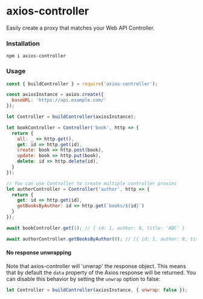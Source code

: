 # axios-controller
Easily create a proxy that matches your Web API Controller.

### Installation
```
npm i axios-controller
```

### Usage


```js
const { buildController } = require('axios-controller');

const axiosInstance = axios.create({
  baseURL: 'https://api.example.com/'
});

let Controller = buildController(axiosInstance);

let bookController = Controller('book', http => {
  return {
    all: _ => http.get(),
    get: id => http.get(id),
    create: book => http.post(book),
    update: book => http.put(book),
    delete: id => http.delete(id),
  }
});

// You can use Controller to create multiple controller proxies
let authorController = Controller('author', http => {
  return {
    get: id => http.get(id),
    getBooksByAuthor: id => http.get(`books/${id}`)
  }
});

await bookController.get(1); // { id: 1, author: 8, title: 'ABC' }

await authorController.getBooksByAuthor(8); // [{ id: 1, author: 8, title: 'ABC' }, ...]
```

#### No response unwrapping

Note that axios-controller will 'unwrap' the response object. This means that by default the `data` property of the Axios response will be returned.
You can disable this behavior by setting the `unwrap` option to false:

```js
let Controller = buildController(axiosInstance, { unwrap: false });
```
